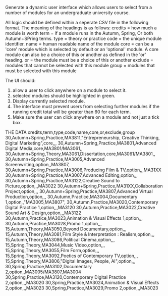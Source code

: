 Generate a dynamic user interface which allows users to select from a number of modules for an undergraduate university course. 

All logic should be defined within a seperate CSV file in the following format.
The meaning of the headings is as follows:
credits = how much a module is worth 
term = if a module runs in the Autumn, Spring, Or both Autumn+SPring terms.
type = theory or practice 
code = the unique module identifier. 
name = human readable name of the module
core = can be a 'core' module which is selected by default or an 'optional' module. A core module can also be a choice of this or another as defined in the 'or' heading.
or = the module must be a choice of this or another
exclude = modules that cannot be selected with this module
group = modules that must be selected with this module

The UI should:
1. allow a user to click anywhere on a module to select it.
2. selected modules should be highlighted in green. 
3. Display currently selected module.
4. The interface must prevent users from selecting further modules if the running credit total will be greater than 60 for each term.
5. Make sure the user can click anywhere on a module and not just a tick box.

THE DATA
credits,term,type,code,name,core,or,exclude,group
30,Autumn+Spring,Practice,MA3811,"Entrepreneurship, Creative Thinking, Digital Marketing",core,,,
30,Autumn+Spring,Practice,MA3801,Advanced Digital Media,core,MA3801/MA3061,,
30,Autumn+Spring,Theory,MA3061,Dissertation,core,MA3061/MA3801,,
30,Autumn+Spring,Practice,MA3005,Advanced Screenwriting,option,,MA3807,
30,Autumn+Spring,Practice,MA3006,Producing Film & TV,option,,,MA31XX
30,Autumn+Spring,Practice,MA3007,Advanced Editing,option,,,
30,Autumn+Spring,Practice,MA3122,Creative Sound to Picture,option,,,MA3022
30,Autumn+Spring,Practice,MA31XX,Collaboration Project,option,,,
30,Autumn+Spring,Practice,MA3807,Advanced Virtual Production,option,,,
30,Autumn,Practice,MA3004,Documentary 1,option,,"MA3005,MA3807",
30,Autumn,Practice,MA3020,Contemporary Digital Practice 1,option,,,MA3120
30,Autumn,Practice,MA3022,Creative Sound Art & Design,option,,,MA3122
30,Autumn,Practice,MA3023,Animation & Visual Effects 1,option,,,
30,Autumn,Practice,MA3028,Promo 1,option,,,
15,Autumn,Theory,MA3050,Beyond Documentary,option,,,
15,Autumn,Theory,MA3081,Film Style & Interpretation : Realism,option,,,
15,Autumn,Theory,MA3086,Political Cinema,option,,,
15,Spring,Theory,MA3044,Music Video,option,,,
15,Spring,Theory,MA3055,Film Form,option,,,
15,Spring,Theory,MA3092,Poetics of Contemporary TV,option,,,
15,Spring,Theory,MA3806,"Digital Images, People, AI",option,,,
30,Spring,Practice,MA3102,Documentary 2,option,,MA3005/MA3807,MA3004
30,Spring,Practice,MA3120,Contemporary Digital Practice 2,option,,,MA3020
30,Spring,Practice,MA3024,Animation & Visual Effects 2,option,,,MA3023
30,Spring,Practice,MA3029,Promo 2,option,,,MA3023
